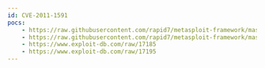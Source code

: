 ```yaml
---
id: CVE-2011-1591
pocs:
    - https://raw.githubusercontent.com/rapid7/metasploit-framework/master/modules/exploits/windows/fileformat/wireshark_packet_dect.rb
    - https://raw.githubusercontent.com/rapid7/metasploit-framework/master/modules/exploits/windows/misc/wireshark_packet_dect.rb
    - https://www.exploit-db.com/raw/17185
    - https://www.exploit-db.com/raw/17195
---
```

